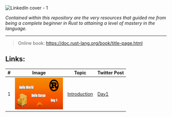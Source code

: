 ![LinkedIn cover - 1](https://github.com/edsondsouza/rust-crash-course/assets/93525771/5d8125d5-6268-478e-8ce5-1aec7d8e336e)

_Contained within this repository are the very resources that guided me from being a complete beginner in Rust to attaining a level of mastery in the language._

---
> Online book: https://doc.rust-lang.org/book/title-page.html

## Links: 
|#| Image | Topic | Twitter Post |
|---| ------------------- | ---------------- | ------- | 
|1|<img src="Day1_rust.png" alt= “” width="150px" height="100px">|[Introduction](https://doc.rust-lang.org/book/title-page.html)| [Day1](https://twitter.com/edsondsouza/status/1685876534375231489?s=20)|


